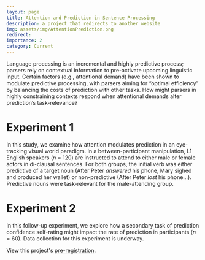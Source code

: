 ```yaml
---
layout: page
title: Attention and Prediction in Sentence Processing
description: a project that redirects to another website
img: assets/img/AttentionPrediction.png
redirect:
importance: 2
category: Current
---
```

Language processing is an incremental and highly predictive process; parsers rely on contextual information to pre-activate upcoming linguistic input. Certain factors (e.g., attentional demand) have been shown to modulate predictive processing, with parsers aiming for “optimal efficiency” by balancing the costs of prediction with other tasks. How might parsers in highly constraining contexts respond when attentional demands alter prediction’s task-relevance?

# Experiment 1

In this study, we examine how attention modulates prediction in an eye-tracking visual world paradigm. In a between-participant manipulation, L1 English speakers (*n* = 120) are instructed to attend to either male or female actors in di-clausal sentences. For both groups, the initial verb was either predictive of a target noun (After Peter *answered* his phone, Mary sighed and produced her wallet) or non-predictive (After Peter *lost* his phone…). Predictive nouns were task-relevant for the male-attending group.

# Experiment 2

In this follow-up experiment, we explore how a secondary task of prediction confidence self-rating might impact the rate of prediction in participants (*n* = 60). Data collection for this experiment is underway.

View this project's [pre-registration](https://osf.io/63xr2/registrations).
